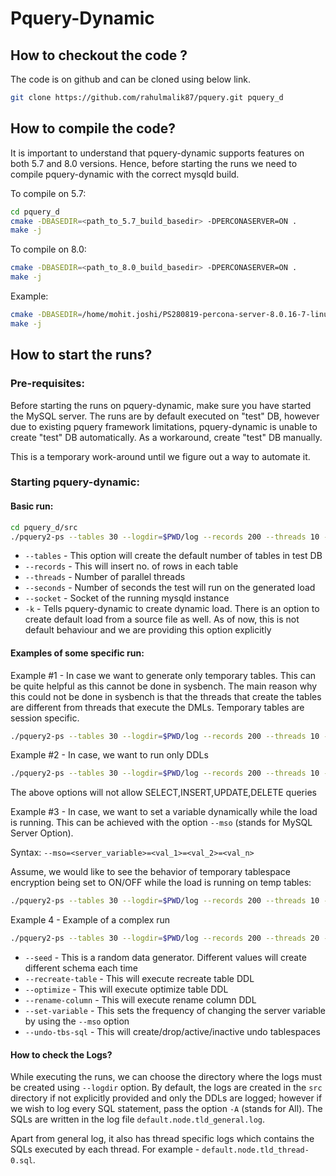 # Pquery-Dynamic

## How to checkout the code ?

The code is on github and can be cloned using below link.

```bash
git clone https://github.com/rahulmalik87/pquery.git pquery_d
```

## How to compile the code?

It is important to understand that pquery-dynamic supports features on both
5.7 and 8.0 versions. Hence, before starting the runs we need to compile
pquery-dynamic with the correct mysqld build.

To compile on 5.7:

```bash
cd pquery_d
cmake -DBASEDIR=<path_to_5.7_build_basedir> -DPERCONASERVER=ON .
make -j
```

To compile on 8.0:

```bash
cmake -DBASEDIR=<path_to_8.0_build_basedir> -DPERCONASERVER=ON .
make -j
```

Example:

```bash
cmake -DBASEDIR=/home/mohit.joshi/PS280819-percona-server-8.0.16-7-linux-x86_64-debug/ -DPERCONASERVER=ON .
make -j
```

## How to start the runs?

### Pre-requisites:

Before starting the runs on pquery-dynamic, make sure you have started the MySQL server. The runs are by default executed on "test" DB, however due to existing pquery framework limitations, pquery-dynamic is unable to create "test" DB automatically. As a workaround, create "test" DB manually.

This is a temporary work-around until we figure out a way to automate it.

### Starting pquery-dynamic:

#### Basic run:

```bash
cd pquery_d/src
./pquery2-ps --tables 30 --logdir=$PWD/log --records 200 --threads 10 --seconds 200 --socket /tmp/mysql_22000.sock -k
```

* `--tables` -  This option will create the default number of tables in test DB
* `--records` - This will insert no. of rows in each table
* `--threads` - Number of parallel threads
* `--seconds` - Number of seconds the test will run on the generated load
* `--socket`  - Socket of the running mysqld instance
* `-k`        - Tells pquery-dynamic to create dynamic load. There is an option
                to create default load from a source file as well. As of now,
                this is not default behaviour and we are providing this option
                explicitly

#### Examples of some specific run:

Example #1 - In case we want to generate only temporary tables. This can be
quite helpful as this cannot be done in sysbench. The main reason why this
could not be done in sysbench is that the threads that create the tables are
different from threads that execute the DMLs.
Temporary tables are session specific.

```bash
./pquery2-ps --tables 30 --logdir=$PWD/log --records 200 --threads 10 --seconds 200 --socket /tmp/mysql_22000.sock -k --only-temp-tables
```

Example #2 - In case, we want to run only DDLs

```bash
./pquery2-ps --tables 30 --logdir=$PWD/log --records 200 --threads 10 --seconds 200 --socket /tmp/mysql_22000.sock -k --no-insert --no-update --no-delete --no-select
```

The above options will not allow SELECT,INSERT,UPDATE,DELETE queries

Example #3 - In case, we want to set a variable dynamically while the load is
running. This can be achieved with the option `--mso` (stands for MySQL Server
Option).

Syntax: `--mso=<server_variable>=<val_1>=<val_2>=<val_n>`

Assume, we would like to see the behavior of temporary tablespace encryption
being set to ON/OFF while the load is running on temp tables:

```bash
./pquery2-ps --tables 30 --logdir=$PWD/log --records 200 --threads 10 --seconds 200 --socket /tmp/mysql_22000.sock -k --only-temp-tables --mso=innodb_temp_tablespace_encrypt=ON=OFF
```

Example 4 - Example of a complex run

```bash
./pquery2-ps --tables 30 --logdir=$PWD/log --records 200 --threads 20 --seconds 300 --socket /tmp/mysql_21000.sock --seed 8 --mso=innodb_redo_log_encrypt=ON=OFF --recreate-table=50 --rotate-redo-log-key=50 --optimize=10 --rename-column=100 --add-index=100 --drop-index=100 --add-column=100 --rotate-master-key=50 --set-variable=50 --primary-key-probablity=100 --undo-tbs-sql=100 -k
```

* `--seed`           - This is a random data generator. Different values will
                       create different schema each time
* `--recreate-table` - This will execute recreate table DDL
* `--optimize`       - This will execute optimize table DDL
* `--rename-column`  - This will execute rename column DDL
* `--set-variable`   - This sets the frequency of changing the server variable
                       by using the `--mso` option
* `--undo-tbs-sql`   - This will create/drop/active/inactive undo tablespaces

#### How to check the Logs?

While executing the runs, we can choose the directory where the logs must be
created using `--logdir` option. By default, the logs are created in the `src`
directory if not explicitly provided and only the DDLs are logged; however if
we wish to log every SQL statement, pass the option `-A` (stands for All).
The SQLs are written in the log file `default.node.tld_general.log`.

Apart from general log, it also has thread specific logs which contains the
SQLs executed by each thread. For example - `default.node.tld_thread-0.sql`.
